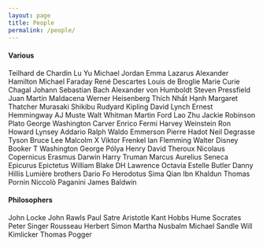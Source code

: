 ```yaml
---
layout: page
title: People
permalink: /people/
---
```


#### Various

Teilhard de Chardin
Lu Yu
Michael Jordan
Emma Lazarus
Alexander Hamilton
Michael Faraday
René Descartes
Louis de Broglie
Marie Curie
Chagal
Johann Sebastian Bach
Alexander von Humboldt
Steven Pressfield
Juan Martín Maldacena
Werner Heisenberg
Thích Nhất Hạnh
Margaret Thatcher
Murasaki Shikibu
Rudyard Kipling
David Lynch
Ernest Hemmingway
AJ Muste
Walt Whitman
Martin Ford
Lao Zhu
Jackie Robinson
Plato
George Washington Carver
Enrico Fermi
Harvey Weinstein
Ron Howard
Lynsey Addario
Ralph Waldo Emmerson
Pierre Hadot
Neil Degrasse Tyson
Bruce Lee
Malcolm X
Viktor Frenkel
Ian Flemming
Walter Disney
Booker T Washington
George Pólya
Henry David Theroux
Nicolaus Copernicus
Erasmus Darwin
Harry Truman
Marcus Aurelius
Seneca
Epicurus
Epictetus
William Blake
DH Lawrence
Octavia Estelle Butler
Danny Hillis
Lumière brothers
Dario Fo
Herodotus
Sima Qian
Ibn Khaldun
Thomas Pornin
Niccolò Paganini
James Baldwin

#### Philosophers

John Locke
John Rawls
Paul Satre
Aristotle
Kant
Hobbs
Hume
Socrates
Peter Singer
Rousseau
Herbert Simon
Martha Nusbalm
Michael Sandle
Will Kimlicker
Thomas Pogger